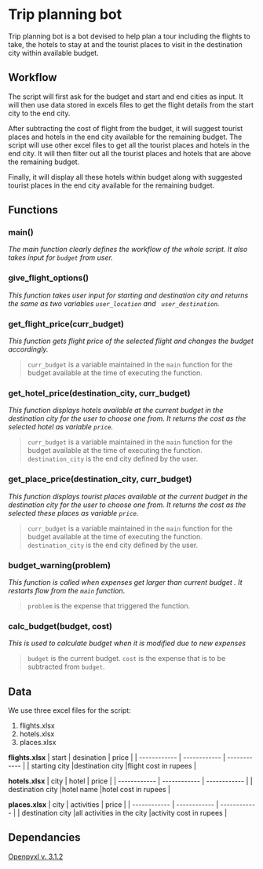 
# Trip planning bot

Trip planning bot is a bot devised to help plan a tour including the flights to take, the hotels to stay at and the tourist places to visit in the destination city within available budget.     


## Workflow
The script will first ask for the budget and start and end cities as input. It will then use data stored in excels files to get the flight details from the start city to the end city. 

After subtracting the cost of flight from the budget, it will suggest tourist places and hotels in the end city available for the remaining budget. The script will use other excel files to get all the tourist places and hotels in the end city. It will then filter out all the tourist places and hotels that are above the remaining budget.

Finally, it will display all these hotels within budget along with suggested tourist places in the end city available for the remaining budget.

## Functions

###  main()

*The main function clearly defines the workflow of the whole script. It also takes input for `budget` from user.*

### give_flight_options()

*This function takes user input for starting and destination city and returns the same as two variables `user_location` and ` user_destination`.*

### get_flight_price(curr_budget)
 *This function gets flight price of the selected flight and changes the budget accordingly.*
>`curr_budget` is a variable maintained in the `main` function for the   budget available at the time of executing the function. 


### get_hotel_price(destination_city, curr_budget)
*This function displays  hotels available  at the current budget in the destination city for the user to choose one from. It returns the cost as the selected hotel as variable `price`.*
> `curr_budget` is a variable maintained in the `main` function for the   budget available at the time of executing the function.
`destination_city` is the end city defined by the user.

### get_place_price(destination_city, curr_budget)
*This function displays  tourist places available  at the current budget in the destination city for the user to choose one from. It returns the cost as the selected these places as variable `price`.*
> `curr_budget` is a variable maintained in the `main` function for the   budget available at the time of executing the function.
>`destination_city` is the end city defined by the user.

### budget_warning(problem)
*This function is called when expenses get larger than current budget . It restarts flow  from the `main` function*.
> `problem` is the expense that triggered the function.

### calc_budget(budget, cost)
*This is used to calculate budget when it is modified due to new expenses*
> `budget` is the current budget.
> `cost` is the expense that is to be subtracted from `budget`.


## Data
We use three excel files for the script:
1. flights.xlsx
2. hotels.xlsx
3. places.xlsx


**flights.xlsx** 
|  start | desination   | price   |
| ------------ | ------------ | ------------ |
|  starting city |destination city   |flight cost in rupees   |

**hotels.xlsx** 
|  city | hotel   | price   |
| ------------ | ------------ | ------------ |
|  destination city  |hotel name   |hotel cost in rupees   |

**places.xlsx** 
|  city | activities   | price   |
| ------------ | ------------ | ------------ |
|  destination city  |all activities in the city   |activity cost in rupees   |


## Dependancies
[Openpyxl v. 3.1.2](https://pypi.org/project/openpyxl/ "Openpyxl")
